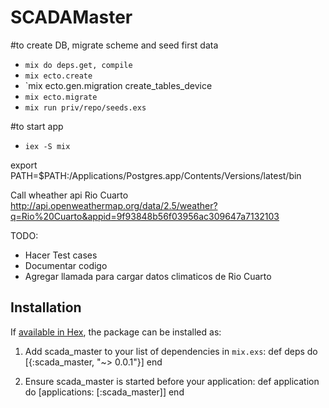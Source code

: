 # SCADAMaster

#to create DB, migrate scheme and seed first data
* `mix do deps.get, compile`
* `mix ecto.create`
* `mix ecto.gen.migration create_tables_device
* `mix ecto.migrate`
* `mix run priv/repo/seeds.exs`

#to start app
* `iex -S mix`

export PATH=$PATH:/Applications/Postgres.app/Contents/Versions/latest/bin

Call wheather api Rio Cuarto
http://api.openweathermap.org/data/2.5/weather?q=Rio%20Cuarto&appid=9f93848b56f03956ac309647a7132103

TODO:
- Hacer Test cases 
- Documentar codigo
- Agregar llamada para cargar datos climaticos de Rio Cuarto

## Installation

If [available in Hex](https://hex.pm/docs/publish), the package can be installed as:

  1. Add scada_master to your list of dependencies in `mix.exs`:
        def deps do
          [{:scada_master, "~> 0.0.1"}]
        end

  2. Ensure scada_master is started before your application:
        def application do
          [applications: [:scada_master]]
        end


